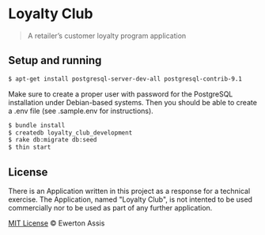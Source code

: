 # Loyalty Club

> A retailer’s customer loyalty program application

## Setup and running

  ```sh
  $ apt-get install postgresql-server-dev-all postgresql-contrib-9.1
  ```

Make sure to create a proper user with password for the PostgreSQL installation under Debian-based systems.
Then you should be able to create a .env file (see .sample.env for instructions).

  ```sh
  $ bundle install
  $ createdb loyalty_club_development
  $ rake db:migrate db:seed
  $ thin start
  ```

## License

There is an Application written in this project as a response for a technical exercise. The Application,
named "Loyalty Club", is not intented to be used commercially nor to be used as part of any further
application.

[MIT License](http://ewerton-araujo.mit-license.org/) &copy; Ewerton Assis
